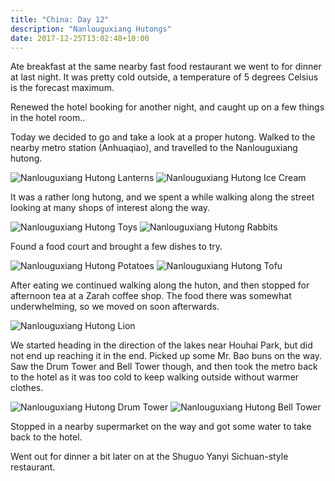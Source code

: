 ```yaml
---
title: "China: Day 12"
description: "Nanlouguxiang Hutongs"
date: 2017-12-25T13:02:48+10:00
---
```

Ate breakfast at the same nearby fast food restaurant we went to for dinner at last night. It was pretty cold outside, a temperature of 5 degrees Celsius is the forecast maximum.

Renewed the hotel booking for another night, and caught up on a few things in the hotel room..

Today we decided to go and take a look at a proper hutong. Walked to the nearby metro station (Anhuaqiao), and travelled to the Nanlouguxiang hutong.

![Nanlouguxiang Hutong Lanterns](/images/hutong-lanterns.jpg)
![Nanlouguxiang Hutong Ice Cream](/images/hutong-ice-cream.jpg)

It was a rather long hutong, and we spent a while walking along the street looking at many shops of interest along the way.

![Nanlouguxiang Hutong Toys](/images/hutong-lanterns.jpg)
![Nanlouguxiang Hutong Rabbits](/images/hutong-rabbits.jpg)

Found a food court and brought a few dishes to try.

![Nanlouguxiang Hutong Potatoes](/images/hutong-food-1.jpg)
![Nanlouguxiang Hutong Tofu](/images/hutong-food-2.jpg)

After eating we continued walking along the huton, and then stopped for afternoon tea at a Zarah coffee shop. The food there was somewhat underwhelming, so we moved on soon afterwards.

![Nanlouguxiang Hutong Lion](/images/hutong-lion.jpg)

We started heading in the direction of the lakes near Houhai Park, but did not end up reaching it in the end. Picked up some Mr. Bao buns on the way. Saw the Drum Tower and Bell Tower though, and then took the metro back to the hotel as it was too cold to keep walking outside without warmer clothes.

![Nanlouguxiang Hutong Drum Tower](/images/hutong-drum-tower.jpg)
![Nanlouguxiang Hutong Bell Tower](/images/hutong-bell-tower.jpg)

Stopped in a nearby supermarket on the way and got some water to take back to the hotel.

Went out for dinner a bit later on at the Shuguo Yanyi Sichuan-style restaurant.
